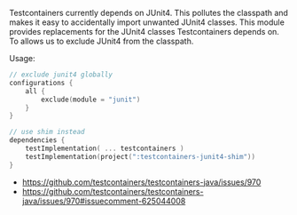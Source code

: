 Testcontainers currently depends on JUnit4. This pollutes the classpath and makes it easy to accidentally
import unwanted JUnit4 classes.
This module provides replacements for the JUnit4 classes Testcontainers depends on.
To allows us to exclude JUnit4 from the classpath.

Usage:
```kotlin
// exclude junit4 globally
configurations {
    all {
        exclude(module = "junit")
    }
}

// use shim instead
dependencies {
    testImplementation( ... testcontainers )
    testImplementation(project(":testcontainers-junit4-shim"))
}
```

* https://github.com/testcontainers/testcontainers-java/issues/970
* https://github.com/testcontainers/testcontainers-java/issues/970#issuecomment-625044008
